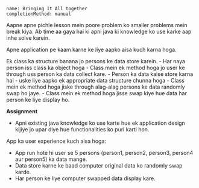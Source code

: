 ```ngMeta
name: Bringing It All together
completionMethod: manual
```

Aapne apne pichle lesson mein poore problem ko smaller problems mein break kiya. Ab time aa gaya hai ki apni java ki knowledge ko use karke aap inhe solve karein.

Apne application pe kaam karne ke liye aapko aisa kuch karna hoga.

 Ek class ka structure banana jo persons ke data store karein.
	- Har naya person iss class ka object hoga
	- Class mein ek method hoga jo user ke through uss person ka data collect kare.
	- Person ka data kaise store karna hai - uske liye aapko ek appropriate data structure chunna hoga
	- Class mein ek method hoga jiske through alag-alag persons ke data randomly swap ho jaye.
	- Class mein ek method hoga jisse swap kiye hue data har person ke liye display ho.

**Assignment**
- Apni existing java knowledge ko use karte hue ek application design kijiye jo upar diye hue functionalities ko puri karti hon.

App ka user experience kuch aisa hoga:

- App run hote hi user se 5 persons (person1, person2, person3, person4 aur person5) ka data mange.
- Data store karne ke baad computer original data ko randomly swap karde.
- Har person ke liye computer swapped data display kare.
